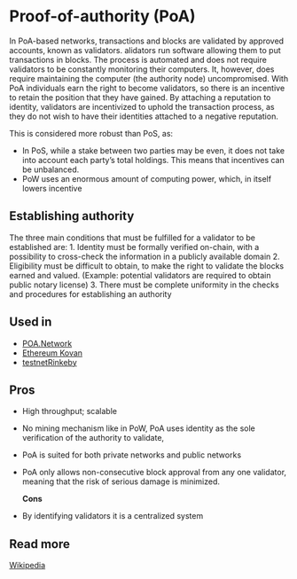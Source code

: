 # Proof-of-authority \(PoA\)

In PoA-based networks, transactions and blocks are validated by approved accounts, known as validators. alidators run software allowing them to put transactions in blocks. The process is automated and does not require validators to be constantly monitoring their computers. It, however, does require maintaining the computer \(the authority node\) uncompromised. With PoA individuals earn the right to become validators, so there is an incentive to retain the position that they have gained. By attaching a reputation to identity, validators are incentivized to uphold the transaction process, as they do not wish to have their identities attached to a negative reputation.

This is considered more robust than PoS, as:

* In PoS, while a stake between two parties may be even, it does not take into account each party’s total holdings. This means that incentives can be unbalanced.
* PoW uses an enormous amount of computing power, which, in itself lowers incentive

## Establishing authority

The three main conditions that must be fulfilled for a validator to be established are: 1. Identity must be formally verified on-chain, with a possibility to cross-check the information in a publicly available domain 2. Eligibility must be difficult to obtain, to make the right to validate the blocks earned and valued. \(Example: potential validators are required to obtain public notary license\) 3. There must be complete uniformity in the checks and procedures for establishing an authority

## Used in

* [POA.Network](https://poa.network)
* [Ethereum Kovan](https://kovan.etherscan.io)
* [testnetRinkeby](https://gist.github.com/cryptogoth/10a98e8078cfd69f7ca892ddbdcf26bc)

## Pros

* High throughput; scalable
* No mining mechanism like in PoW, PoA uses identity as the sole verification of the authority to validate,
* PoA is suited for both private networks and public networks
* PoA only allows non-consecutive block approval from any one validator, meaning that the risk of serious damage is minimized.

  **Cons**

* By identifying validators it is a centralized system

## Read more

[Wikipedia](https://en.wikipedia.org/wiki/Proof-of-authority)

